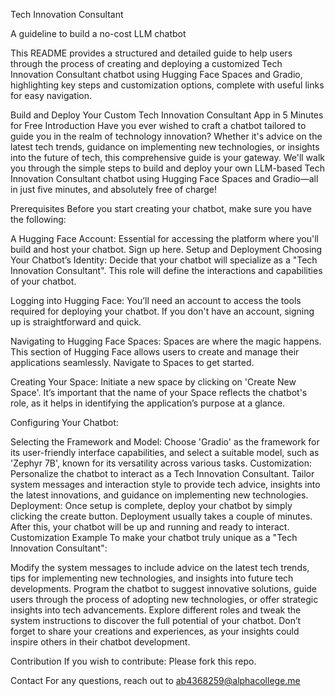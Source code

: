 Tech Innovation Consultant 

A guideline to build a no-cost LLM chatbot

This README provides a structured and detailed guide to help users through the process of creating and deploying a customized Tech Innovation Consultant chatbot using Hugging Face Spaces and Gradio, highlighting key steps and customization options, complete with useful links for easy navigation.

Build and Deploy Your Custom Tech Innovation Consultant App in 5 Minutes for Free
Introduction
Have you ever wished to craft a chatbot tailored to guide you in the realm of technology innovation? Whether it's advice on the latest tech trends, guidance on implementing new technologies, or insights into the future of tech, this comprehensive guide is your gateway. We'll walk you through the simple steps to build and deploy your own LLM-based Tech Innovation Consultant chatbot using Hugging Face Spaces and Gradio—all in just five minutes, and absolutely free of charge!

Prerequisites
Before you start creating your chatbot, make sure you have the following:

A Hugging Face Account: Essential for accessing the platform where you'll build and host your chatbot. Sign up here.
Setup and Deployment
Choosing Your Chatbot’s Identity: Decide that your chatbot will specialize as a "Tech Innovation Consultant". This role will define the interactions and capabilities of your chatbot.

Logging into Hugging Face: You’ll need an account to access the tools required for deploying your chatbot. If you don't have an account, signing up is straightforward and quick.

Navigating to Hugging Face Spaces: Spaces are where the magic happens. This section of Hugging Face allows users to create and manage their applications seamlessly. Navigate to Spaces to get started.

Creating Your Space: Initiate a new space by clicking on 'Create New Space'. It’s important that the name of your Space reflects the chatbot's role, as it helps in identifying the application’s purpose at a glance.

Configuring Your Chatbot:

Selecting the Framework and Model: Choose 'Gradio' as the framework for its user-friendly interface capabilities, and select a suitable model, such as 'Zephyr 7B', known for its versatility across various tasks.
Customization: Personalize the chatbot to interact as a Tech Innovation Consultant. Tailor system messages and interaction style to provide tech advice, insights into the latest innovations, and guidance on implementing new technologies.
Deployment: Once setup is complete, deploy your chatbot by simply clicking the create button. Deployment usually takes a couple of minutes. After this, your chatbot will be up and running and ready to interact.
Customization Example
To make your chatbot truly unique as a "Tech Innovation Consultant":

Modify the system messages to include advice on the latest tech trends, tips for implementing new technologies, and insights into future tech developments.
Program the chatbot to suggest innovative solutions, guide users through the process of adopting new technologies, or offer strategic insights into tech advancements.
Explore different roles and tweak the system instructions to discover the full potential of your chatbot. Don’t forget to share your creations and experiences, as your insights could inspire others in their chatbot development.

Contribution
If you wish to contribute: Please fork this repo.

Contact
For any questions, reach out to ab4368259@alphacollege.me
